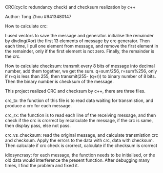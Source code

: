 CRC(cyclic redundancy check) and checksum realization by c++

Author: Tong Zhou #6413480147


How to calculate crc:

I used vectors to save the message and generator. initialise the remainder by divding(Xor) the first 13 elements of message by crc generator. Then each time, I pull one element from message, and remove the first element in the remainder, only if the first element is not zero. Finally, the remainder is the crc.

How to calculate checksum:
transmit every 8 bits of message into decimal number, add them together, we get the sum. q=sum/256, r=sum%256, only if r+q is less than 255, then transmit(255- (q+r)) to binary number of 8 bits. Then the binary number is checksum of the message.

This project realized CRC and checksum by c++, there are three files.

crc_tx: the function of this file is to read data waiting for transmistion, and produce a crc for each message.

crc_rx: the function is to read each line of the receiving message, and then check if the crc is crorrect by recalculate the message, if the crc is same, then display pass, else not pass.

crc_vs_checksum: read the original message, and calculate transmistion crc and checksum. Apply the errors to the data with crc, data with checksum. Then calculate if crc check is crorrect, calculate if the checksum is crorrect

idiosyncrasy: for each message, the function needs to be initialised, or the old data would interference the present function. After debugging many times, I find the problem and fixed it.
